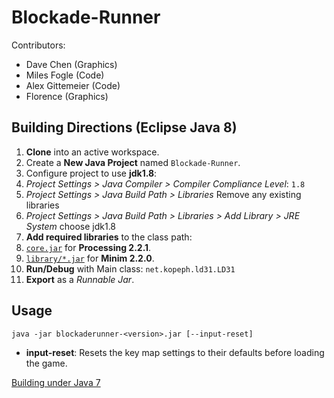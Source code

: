 Blockade-Runner
===============

Contributors:

- Dave Chen (Graphics)
- Miles Fogle (Code)
- Alex Gittemeier (Code)
- Florence (Graphics)


Building Directions (Eclipse Java 8)
------------------------------------

1. **Clone** into an active workspace.
2. Create a **New Java Project** named `Blockade-Runner`.
3. Configure project to use **jdk1.8**:
  1. *Project Settings > Java Compiler > Compiler Compliance Level*: `1.8`
  2. *Project Settings > Java Build Path > Libraries* Remove any existing libraries
  3. *Project Settings > Java Build Path > Libraries > Add Library > JRE System* choose jdk1.8
4. **Add required libraries** to the class path:
  1. [`core.jar`](http://rsranger65.github.io/Blockade-Runner/3rd-party/processing_core-2.2.1.jar) for **Processing 2.2.1**.
  2. [`library/*.jar`](http://code.compartmental.net/minim/distro/minim-2.2.0.zip) for **Minim 2.2.0**.
5. **Run/Debug** with Main class: `net.kopeph.ld31.LD31`
6. **Export** as a *Runnable Jar*.

Usage
-----

`java -jar blockaderunner-<version>.jar [--input-reset]`

- **input-reset**: Resets the key map settings to their defaults before loading the game.

[Building under Java 7](https://github.com/Rsranger65/Blockade-Runner/wiki/Java-7-Building-Directions)
